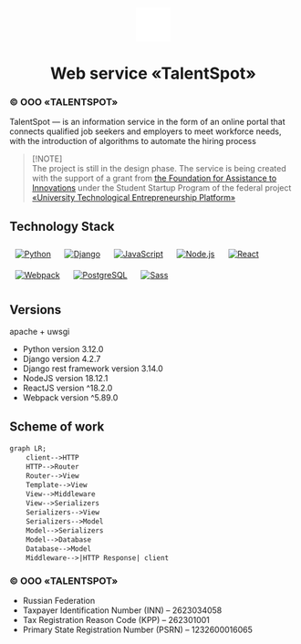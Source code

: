 <p align="center">
    <img src="templates/src/images/static/logo.png" alt=""
        width="60" align="center"
    /> 
    <h1 align="center">Web service «TalentSpot»</h1>
</p>

### © ООО «TALENTSPOT»

TalentSpot — is an information service in the form of an online portal that connects qualified job seekers and employers to meet workforce needs, with the introduction of algorithms to automate the hiring process

> [!NOTE]\
> The project is still in the design phase.
> The service is being created with the support of a grant from <a href="https://fasie.ru/">the Foundation for Assistance to Innovations</a> under the
> Student Startup Program of the federal project <a href="https://univertechpred.ru/">«University Technological Entrepreneurship Platform»</a>
## Technology Stack


<div align="left">  
<a href="https://www.python.org/" target="_blank"><img style="margin: 10px" src="https://profilinator.rishav.dev/skills-assets/python-original.svg" alt="Python" height="50" /></a>
<a href="https://www.djangoproject.com/" target="_blank"><img style="margin: 10px" src="https://profilinator.rishav.dev/skills-assets/django-original.svg" alt="Django" height="50" /></a>
<a href="https://www.javascript.com/" target="_blank"><img style="margin: 10px" src="https://profilinator.rishav.dev/skills-assets/javascript-original.svg" alt="JavaScript" height="50" /></a>
<a href="https://nodejs.org/" target="_blank"><img style="margin: 10px" src="https://profilinator.rishav.dev/skills-assets/nodejs-original-wordmark.svg" alt="Node.js" height="50" /></a>
<a href="https://reactjs.org/" target="_blank"><img style="margin: 10px" src="https://profilinator.rishav.dev/skills-assets/react-original-wordmark.svg" alt="React" height="50"></a><a href="https://webpack.js.org/" target="_blank"><img style="margin: 10px" src="https://profilinator.rishav.dev/skills-assets/webpack-original.svg" alt="Webpack" height="50" /></a>
<a href="https://www.postgresql.org/" target="_blank"><img style="margin: 10px" src="https://profilinator.rishav.dev/skills-assets/postgresql-original-wordmark.svg" alt="PostgreSQL" height="50" /></a>
<a href="https://sass-lang.com/" target="_blank"><img style="margin: 10px" src="https://profilinator.rishav.dev/skills-assets/sass-original.svg" alt="Sass" height="50" /></a>  
</div>


## Versions

apache + uwsgi

- Python version 3.12.0
- Django version 4.2.7
- Django rest framework version 3.14.0
- NodeJS version 18.12.1
- ReactJS version ^18.2.0
- Webpack version ^5.89.0

## Scheme of work

```mermaid
graph LR;
    client-->HTTP
    HTTP-->Router
    Router-->View
    Template-->View
    View-->Middleware
    View-->Serializers
    Serializers-->View
    Serializers-->Model
    Model-->Serializers
    Model-->Database
    Database-->Model
    Middleware-->|HTTP Response| client 
```

### © ООО «TALENTSPOT»

- Russian Federation
- Taxpayer Identification Number (INN) – 2623034058
- Tax Registration Reason Code (KPP) – 262301001
- Primary State Registration Number (PSRN) – 1232600016065
